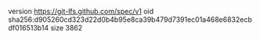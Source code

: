 version https://git-lfs.github.com/spec/v1
oid sha256:d905260cd323d22d0b4b95e8ca39b479d7391ec01a468e6832ecbdf016513b14
size 3862
